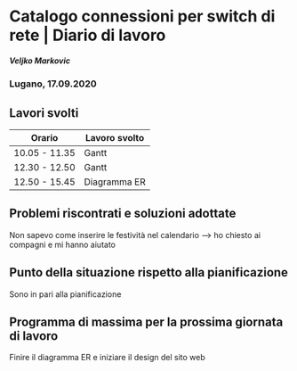 # Catalogo connessioni per switch di rete | Diario di lavoro
##### Veljko Markovic
### Lugano, 17.09.2020

## Lavori svolti


|Orario        |Lavoro svolto                 |
|--------------|------------------------------|
|10.05 - 11.35       |Gantt       |
|12.30 - 12.50       |Gantt       |
|12.50 - 15.45      |Diagramma ER       |

##  Problemi riscontrati e soluzioni adottate
Non sapevo come inserire le festività nel calendario --> ho chiesto ai compagni e mi hanno aiutato

##  Punto della situazione rispetto alla pianificazione
Sono in pari alla pianificazione

## Programma di massima per la prossima giornata di lavoro
Finire il diagramma ER e iniziare il design del sito web
